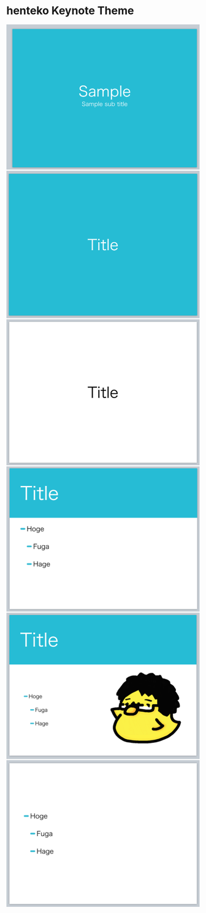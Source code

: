 # henteko Keynote Theme

![](https://github.com/henteko/henteko-keynote-theme/blob/master/sample-images/1.png)
![](https://github.com/henteko/henteko-keynote-theme/blob/master/sample-images/2.png)
![](https://github.com/henteko/henteko-keynote-theme/blob/master/sample-images/3.png)
![](https://github.com/henteko/henteko-keynote-theme/blob/master/sample-images/4.png)
![](https://github.com/henteko/henteko-keynote-theme/blob/master/sample-images/5.png)
![](https://github.com/henteko/henteko-keynote-theme/blob/master/sample-images/6.png)
